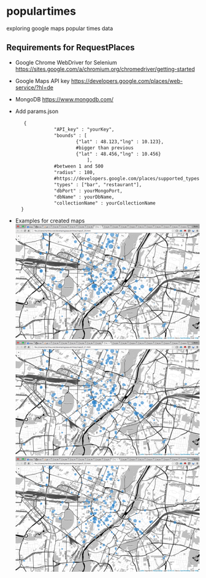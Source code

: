 # populartimes
exploring google maps popular times data
## Requirements for RequestPlaces
+ Google Chrome WebDriver for Selenium
    https://sites.google.com/a/chromium.org/chromedriver/getting-started
+ Google Maps API key https://developers.google.com/places/web-service/?hl=de
+ MongoDB https://www.mongodb.com/
+ Add params.json

         {
                    "API_key" : "yourKey",
                    "bounds" : [
                            {"lat" : 48.123,"lng" : 10.123},
                            #bigger than previous
                            {"lat" : 48.456,"lng" : 10.456}
                                ],
                    #between 1 and 500
                    "radius" : 180,
                    #https://developers.google.com/places/supported_types
                    "types" : ["bar", "restaurant"], 
                    "dbPort" : yourMongoPort,
                    "dbName" : yourDbName,
                    "collectionName" : yourCollectionName
        }

+ Examples for created maps
![Saturday-20](/content/5-20.png?raw=true "Saturday 20:00")
![Saturday-21](/content/5-21.png?raw=true "Saturday 21:00")
![Saturday-22](/content/5-22.png?raw=true "Saturday 22:00")

